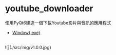 # youtube_downloader
使用PyQt6建造一個下載Youtube影片與音訊的應用程式

- [Window(.exe)](https://github.com/cabie8399/youtube_downloader/releases)
<br>
![](./src/img/v1.0.0.jpg)
